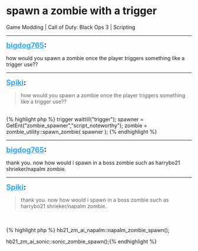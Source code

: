 # spawn a zombie with a trigger
Game Modding | Call of Duty: Black Ops 3 | Scripting

---
<strong style="font-size: 1.4em;"><span style="text-decoration: underline;text-decoration-color: #34a7f9;"><span style="color:#34a7f9;">bigdog765</span></span>:</strong>

<p>how would you spawn a zombie once the player triggers something like a trigger use??</p>

---
<strong style="font-size: 1.4em;"><span style="text-decoration: underline;text-decoration-color: #34a7f9;"><span style="color:#34a7f9;">Spiki</span></span>:</strong>

<p><blockquote>how would you spawn a zombie once the player triggers something like a trigger use??<br /></blockquote><br />{% highlight php %}
trigger waittill("trigger");
spawner = GetEnt("zombie_spawner","script_noteworthy");
zombie = zombie_utility::spawn_zombie( spawner );
{% endhighlight %}
</p>

---
<strong style="font-size: 1.4em;"><span style="text-decoration: underline;text-decoration-color: #34a7f9;"><span style="color:#34a7f9;">bigdog765</span></span>:</strong>

<p>thank you. now how would i spawn in a boss zombie such as harrybo21 shrieker/napalm zombie.</p>

---
<strong style="font-size: 1.4em;"><span style="text-decoration: underline;text-decoration-color: #34a7f9;"><span style="color:#34a7f9;">Spiki</span></span>:</strong>

<p><blockquote>thank you. now how would i spawn in a boss zombie such as harrybo21 shrieker/napalm zombie.<br /></blockquote><br /><br />{% highlight php %}
hb21_zm_ai_napalm::napalm_zombie_spawn();

hb21_zm_ai_sonic::sonic_zombie_spawn();{% endhighlight %}
</p>
